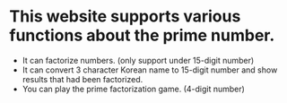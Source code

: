 # This website supports various functions about the prime number.
- It can factorize numbers. (only support under 15-digit number)
- It can convert 3 character Korean name to 15-digit number and show results that had been factorized.
- You can play the prime factorization game. (4-digit number)
